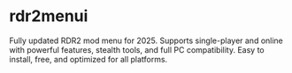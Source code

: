 # rdr2menui
Fully updated RDR2 mod menu for 2025. Supports single-player and online with powerful features, stealth tools, and full PC compatibility. Easy to install, free, and optimized for all platforms.
